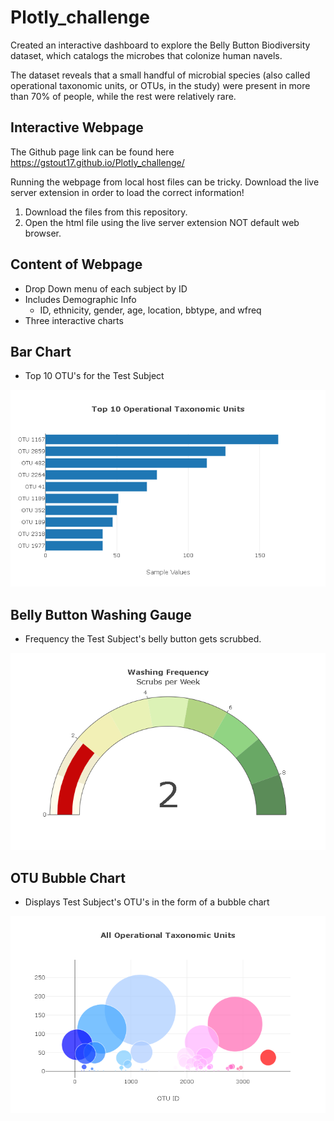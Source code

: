 # Plotly_challenge

Created an interactive dashboard to explore the Belly Button Biodiversity dataset, which catalogs the microbes that colonize human navels.

The dataset reveals that a small handful of microbial species (also called operational taxonomic units, or OTUs, in the study) were present in more than 70% of people, while the rest were relatively rare.

## Interactive Webpage
The Github page link can be found here https://gstout17.github.io/Plotly_challenge/

Running the webpage from local host files can be tricky. Download the live server extension in order to load the correct information!
1. Download the files from this repository.
2. Open the html file using the live server extension NOT default web browser. 

## Content of Webpage
- Drop Down menu of each subject by ID
- Includes Demographic Info
  - ID, ethnicity, gender, age, location, bbtype, and wfreq
 - Three interactive charts
 
## Bar Chart
-  Top 10 OTU's for the Test Subject
<p align="center"><img src="https://github.com/GStout17/Plotly_challenge/blob/main/images/Bar.png" alt="Demographic Info"></p>

## Belly Button Washing Gauge
- Frequency the Test Subject's belly button gets scrubbed.
<p align="center"><img src="https://github.com/GStout17/Plotly_challenge/blob/main/images/Gauge.png" alt="Demographic Info"></p>

## OTU Bubble Chart
- Displays Test Subject's OTU's in the form of a bubble chart
<p align="center"><img src="https://github.com/GStout17/Plotly_challenge/blob/main/images/Bubble.png" alt="Demographic Info"></p>

